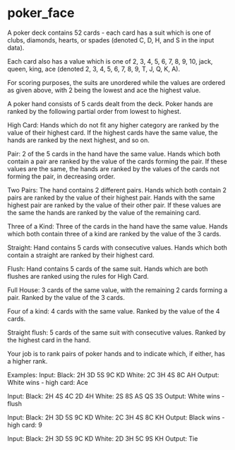 # poker_face

A poker deck contains 52 cards - each card has a suit which
is one of clubs, diamonds, hearts, or spades
(denoted C, D, H, and S in the input data).

Each card also has a value which is one of
2, 3, 4, 5, 6, 7, 8, 9, 10, jack, queen, king, ace
(denoted 2, 3, 4, 5, 6, 7, 8, 9, T, J, Q, K, A).

For scoring purposes, the suits are unordered while the
values are ordered as given above, with 2 being the lowest
and ace the highest value.

A poker hand consists of 5 cards dealt from the deck. Poker
hands are ranked by the following partial order from lowest
to highest.

High Card: Hands which do not fit any higher category are
ranked by the value of their highest card. If the highest
cards have the same value, the hands are ranked by the next
highest, and so on.

Pair: 2 of the 5 cards in the hand have the same value.
Hands which both contain a pair are ranked by the value of
the cards forming the pair. If these values are the same,
the hands are ranked by the values of the cards not
forming the pair, in decreasing order.

Two Pairs: The hand contains 2 different pairs. Hands
which both contain 2 pairs are ranked by the value of
their highest pair. Hands with the same highest pair
are ranked by the value of their other pair. If these
values are the same the hands are ranked by the value
of the remaining card.

Three of a Kind: Three of the cards in the hand have the
same value. Hands which both contain three of a kind are
ranked by the value of the 3 cards.

Straight: Hand contains 5 cards with consecutive values.
Hands which both contain a straight are ranked by their
highest card.

Flush: Hand contains 5 cards of the same suit. Hands which
are both flushes are ranked using the rules for High Card.

Full House: 3 cards of the same value, with the remaining 2
cards forming a pair. Ranked by the value of the 3 cards.

Four of a kind: 4 cards with the same value. Ranked by the
value of the 4 cards.

Straight flush: 5 cards of the same suit with consecutive
values. Ranked by the highest card in the hand.

Your job is to rank pairs of poker hands and to indicate
which, if either, has a higher rank.

Examples:
Input: Black: 2H 3D 5S 9C KD White: 2C 3H 4S 8C AH
Output: White wins - high card: Ace

Input: Black: 2H 4S 4C 2D 4H White: 2S 8S AS QS 3S
Output: White wins - flush

Input: Black: 2H 3D 5S 9C KD White: 2C 3H 4S 8C KH
Output: Black wins - high card: 9

Input: Black: 2H 3D 5S 9C KD White: 2D 3H 5C 9S KH
Output: Tie
